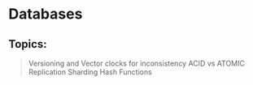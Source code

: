 # Databases




## Topics:
> Versioning and Vector clocks for inconsistency
> ACID vs ATOMIC
> Replication
> Sharding
> Hash Functions
